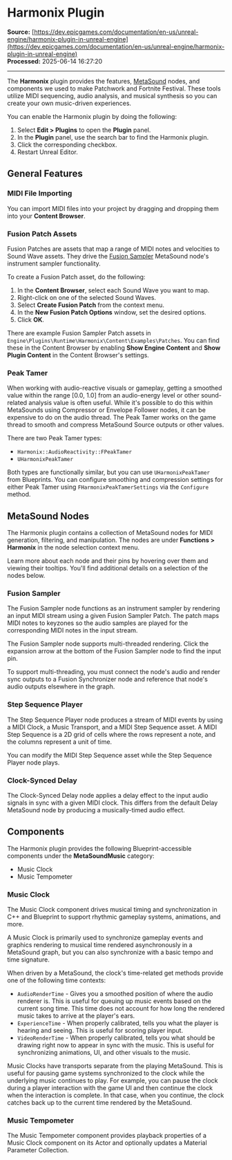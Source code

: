 # Harmonix Plugin

**Source:** [https://dev.epicgames.com/documentation/en-us/unreal-engine/harmonix-plugin-in-unreal-engine](https://dev.epicgames.com/documentation/en-us/unreal-engine/harmonix-plugin-in-unreal-engine)  
**Processed:** 2025-06-14 16:27:20

---

The **Harmonix** plugin provides the features, [MetaSound](/documentation/en-us/unreal-engine/metasounds-in-unreal-engine) nodes, and components we used to make Patchwork and Fortnite Festival. These tools utilize MIDI sequencing, audio analysis, and musical synthesis so you can create your own music-driven experiences.

You can enable the Harmonix plugin by doing the following:

1.  Select **Edit > Plugins** to open the **Plugin** panel.
2.  In the **Plugin** panel, use the search bar to find the Harmonix plugin.
3.  Click the corresponding checkbox.
4.  Restart Unreal Editor.

## General Features

### MIDI File Importing

You can import MIDI files into your project by dragging and dropping them into your **Content Browser**.

### Fusion Patch Assets

Fusion Patches are assets that map a range of MIDI notes and velocities to Sound Wave assets. They drive the [Fusion Sampler](/documentation/en-us/unreal-engine/harmonix-plugin-in-unreal-engine#fusionsampler) MetaSound node's instrument sampler functionality.

To create a Fusion Patch asset, do the following:

1.  In the **Content Browser**, select each Sound Wave you want to map.
2.  Right-click on one of the selected Sound Waves.
3.  Select **Create Fusion Patch** from the context menu.
4.  In the **New Fusion Patch Options** window, set the desired options.
5.  Click **OK**.

There are example Fusion Sampler Patch assets in `Engine\Plugins\Runtime\Harmonix\Content\Examples\Patches`. You can find these in the Content Browser by enabling **Show Engine Content** and **Show Plugin Content** in the Content Browser's settings.

### Peak Tamer

When working with audio-reactive visuals or gameplay, getting a smoothed value within the range \[0.0, 1.0\] from an audio-energy level or other sound-related analysis value is often useful. While it's possible to do this within MetaSounds using Compressor or Envelope Follower nodes, it can be expensive to do on the audio thread. The Peak Tamer works on the game thread to smooth and compress MetaSound Source outputs or other values.

There are two Peak Tamer types:

-   `Harmonix::AudioReactivity::FPeakTamer`
-   `UHarmonixPeakTamer`

Both types are functionally similar, but you can use `UHarmonixPeakTamer` from Blueprints. You can configure smoothing and compression settings for either Peak Tamer using `FHarmonixPeakTamerSettings` via the `Configure` method.

## MetaSound Nodes

The Harmonix plugin contains a collection of MetaSound nodes for MIDI generation, filtering, and manipulation. The nodes are under **Functions > Harmonix** in the node selection context menu.

Learn more about each node and their pins by hovering over them and viewing their tooltips. You'll find additional details on a selection of the nodes below.

### Fusion Sampler

The Fusion Sampler node functions as an instrument sampler by rendering an input MIDI stream using a given Fusion Sampler Patch. The patch maps MIDI notes to keyzones so the audio samples are played for the corresponding MIDI notes in the input stream.

The Fusion Sampler node supports multi-threaded rendering. Click the expansion arrow at the bottom of the Fusion Sampler node to find the input pin.

To support multi-threading, you must connect the node's audio and render sync outputs to a Fusion Synchronizer node and reference that node's audio outputs elsewhere in the graph.

### Step Sequence Player

The Step Sequence Player node produces a stream of MIDI events by using a MIDI Clock, a Music Transport, and a MIDI Step Sequence asset. A MIDI Step Sequence is a 2D grid of cells where the rows represent a note, and the columns represent a unit of time.

You can modify the MIDI Step Sequence asset while the Step Sequence Player node plays.

### Clock-Synced Delay

The Clock-Synced Delay node applies a delay effect to the input audio signals in sync with a given MIDI clock. This differs from the default Delay MetaSound node by producing a musically-timed audio effect.

## Components

The Harmonix plugin provides the following Blueprint-accessible components under the **MetaSoundMusic** category:

-   Music Clock
-   Music Tempometer

### Music Clock

The Music Clock component drives musical timing and synchronization in C++ and Blueprint to support rhythmic gameplay systems, animations, and more.

A Music Clock is primarily used to synchronize gameplay events and graphics rendering to musical time rendered asynchronously in a MetaSound graph, but you can also synchronize with a basic tempo and time signature.

When driven by a MetaSound, the clock's time-related get methods provide one of the following time contexts:

-   `AudioRenderTime` - Gives you a smoothed position of where the audio renderer is. This is useful for queuing up music events based on the current song time. This time does not account for how long the rendered music takes to arrive at the player's ears.
-   `ExperienceTime` - When properly calibrated, tells you what the player is hearing and seeing. This is useful for scoring player input.
-   `VideoRenderTime` - When properly calibrated, tells you what should be drawing right now to appear in sync with the music. This is useful for synchronizing animations, UI, and other visuals to the music.

Music Clocks have transports separate from the playing MetaSound. This is useful for pausing game systems synchronized to the clock while the underlying music continues to play. For example, you can pause the clock during a player interaction with the game UI and then continue the clock when the interaction is complete. In that case, when you continue, the clock catches back up to the current time rendered by the MetaSound.

### Music Tempometer

The Music Tempometer component provides playback properties of a Music Clock component on its Actor and optionally updates a Material Parameter Collection.